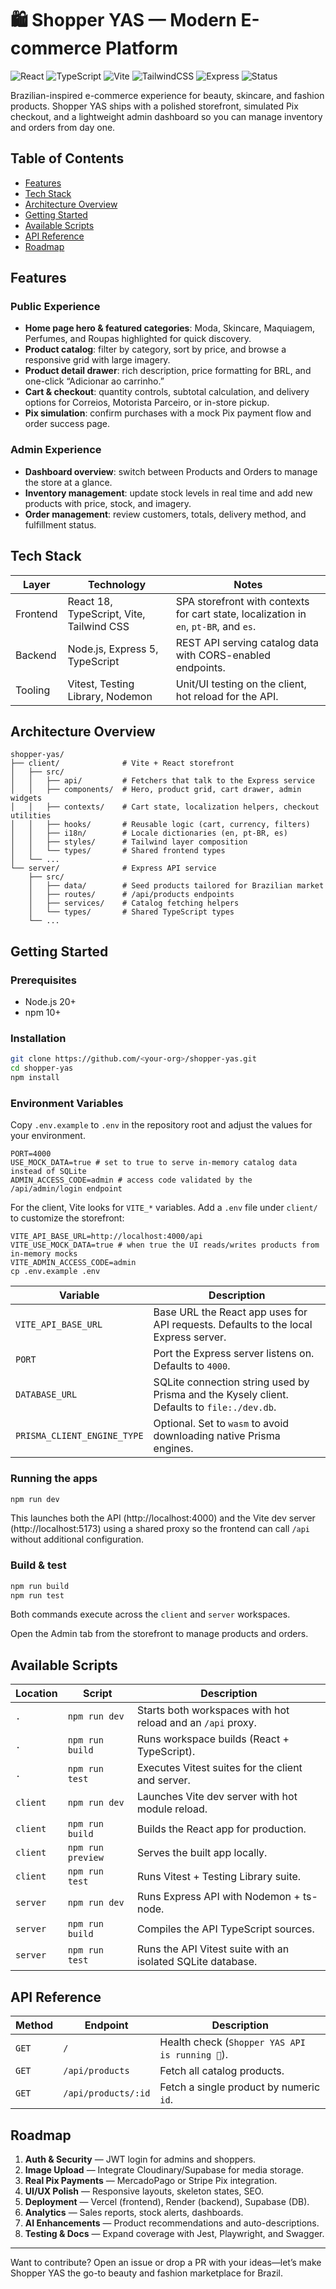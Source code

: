 # 🛍️ Shopper YAS — Modern E-commerce Platform

![React](https://img.shields.io/badge/React-18-61dafb?logo=react&logoColor=white)
![TypeScript](https://img.shields.io/badge/TypeScript-5-3178c6?logo=typescript&logoColor=white)
![Vite](https://img.shields.io/badge/Vite-5-646CFF?logo=vite&logoColor=white)
![TailwindCSS](https://img.shields.io/badge/TailwindCSS-3-0ea5e9?logo=tailwindcss&logoColor=white)
![Express](https://img.shields.io/badge/Express-5-000000?logo=express&logoColor=white)
![Status](https://img.shields.io/badge/Stage-MVP%20Ready-8b5cf6)

Brazilian-inspired e-commerce experience for beauty, skincare, and fashion products. Shopper YAS ships with a polished storefront, simulated Pix checkout, and a lightweight admin dashboard so you can manage inventory and orders from day one.

## Table of Contents
- [Features](#features)
- [Tech Stack](#tech-stack)
- [Architecture Overview](#architecture-overview)
- [Getting Started](#getting-started)
- [Available Scripts](#available-scripts)
- [API Reference](#api-reference)
- [Roadmap](#roadmap)

## Features
### Public Experience
- **Home page hero & featured categories**: Moda, Skincare, Maquiagem, Perfumes, and Roupas highlighted for quick discovery.
- **Product catalog**: filter by category, sort by price, and browse a responsive grid with large imagery.
- **Product detail drawer**: rich description, price formatting for BRL, and one-click “Adicionar ao carrinho.”
- **Cart & checkout**: quantity controls, subtotal calculation, and delivery options for Correios, Motorista Parceiro, or in-store pickup.
- **Pix simulation**: confirm purchases with a mock Pix payment flow and order success page.

### Admin Experience
- **Dashboard overview**: switch between Products and Orders to manage the store at a glance.
- **Inventory management**: update stock levels in real time and add new products with price, stock, and imagery.
- **Order management**: review customers, totals, delivery method, and fulfillment status.

## Tech Stack
| Layer | Technology | Notes |
| --- | --- | --- |
| Frontend | React 18, TypeScript, Vite, Tailwind CSS | SPA storefront with contexts for cart state, localization in `en`, `pt-BR`, and `es`. |
| Backend | Node.js, Express 5, TypeScript | REST API serving catalog data with CORS-enabled endpoints. |
| Tooling | Vitest, Testing Library, Nodemon | Unit/UI testing on the client, hot reload for the API. |

## Architecture Overview
```
shopper-yas/
├── client/              # Vite + React storefront
│   ├── src/
│   │   ├── api/         # Fetchers that talk to the Express service
│   │   ├── components/  # Hero, product grid, cart drawer, admin widgets
│   │   ├── contexts/    # Cart state, localization helpers, checkout utilities
│   │   ├── hooks/       # Reusable logic (cart, currency, filters)
│   │   ├── i18n/        # Locale dictionaries (en, pt-BR, es)
│   │   ├── styles/      # Tailwind layer composition
│   │   └── types/       # Shared frontend types
│   └── ...
└── server/              # Express API service
    ├── src/
    │   ├── data/        # Seed products tailored for Brazilian market
    │   ├── routes/      # /api/products endpoints
    │   ├── services/    # Catalog fetching helpers
    │   └── types/       # Shared TypeScript types
    └── ...
```

## Getting Started
### Prerequisites
- Node.js 20+
- npm 10+

### Installation
```bash
git clone https://github.com/<your-org>/shopper-yas.git
cd shopper-yas
npm install
```

### Environment Variables
Copy `.env.example` to `.env` in the repository root and adjust the values for your environment.

```
PORT=4000
USE_MOCK_DATA=true # set to true to serve in-memory catalog data instead of SQLite
ADMIN_ACCESS_CODE=admin # access code validated by the /api/admin/login endpoint
```

For the client, Vite looks for `VITE_*` variables. Add a `.env` file under `client/` to customize the storefront:

```
VITE_API_BASE_URL=http://localhost:4000/api
VITE_USE_MOCK_DATA=true # when true the UI reads/writes products from in-memory mocks
VITE_ADMIN_ACCESS_CODE=admin
cp .env.example .env
```

| Variable | Description |
| --- | --- |
| `VITE_API_BASE_URL` | Base URL the React app uses for API requests. Defaults to the local Express server. |
| `PORT` | Port the Express server listens on. Defaults to `4000`. |
| `DATABASE_URL` | SQLite connection string used by Prisma and the Kysely client. Defaults to `file:./dev.db`. |
| `PRISMA_CLIENT_ENGINE_TYPE` | Optional. Set to `wasm` to avoid downloading native Prisma engines. |

### Running the apps
```bash
npm run dev
```

This launches both the API (http://localhost:4000) and the Vite dev server (http://localhost:5173) using a shared proxy so the
frontend can call `/api` without additional configuration.

### Build & test

```bash
npm run build
npm run test
```

Both commands execute across the `client` and `server` workspaces.

Open the Admin tab from the storefront to manage products and orders.

## Available Scripts
| Location | Script | Description |
| --- | --- | --- |
| `.` | `npm run dev` | Starts both workspaces with hot reload and an `/api` proxy. |
| `.` | `npm run build` | Runs workspace builds (React + TypeScript). |
| `.` | `npm run test` | Executes Vitest suites for the client and server. |
| `client` | `npm run dev` | Launches Vite dev server with hot module reload. |
| `client` | `npm run build` | Builds the React app for production. |
| `client` | `npm run preview` | Serves the built app locally. |
| `client` | `npm run test` | Runs Vitest + Testing Library suite. |
| `server` | `npm run dev` | Runs Express API with Nodemon + ts-node. |
| `server` | `npm run build` | Compiles the API TypeScript sources. |
| `server` | `npm run test` | Runs the API Vitest suite with an isolated SQLite database. |

## API Reference
| Method | Endpoint | Description |
| --- | --- | --- |
| `GET` | `/` | Health check (`Shopper YAS API is running 🚀`). |
| `GET` | `/api/products` | Fetch all catalog products. |
| `GET` | `/api/products/:id` | Fetch a single product by numeric `id`. |

## Roadmap
1. **Auth & Security** — JWT login for admins and shoppers.
2. **Image Upload** — Integrate Cloudinary/Supabase for media storage.
3. **Real Pix Payments** — MercadoPago or Stripe Pix integration.
4. **UI/UX Polish** — Responsive layouts, skeleton states, SEO.
5. **Deployment** — Vercel (frontend), Render (backend), Supabase (DB).
6. **Analytics** — Sales reports, stock alerts, dashboards.
7. **AI Enhancements** — Product recommendations and auto-descriptions.
8. **Testing & Docs** — Expand coverage with Jest, Playwright, and Swagger.

---

Want to contribute? Open an issue or drop a PR with your ideas—let’s make Shopper YAS the go-to beauty and fashion marketplace for Brazil.
